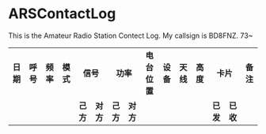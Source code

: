 # ARSContactLog
This is the Amateur Radio Station Contect Log. My callsign is BD8FNZ. 73~

<table style="width:100%;text-align:center;">
  <tr style="font-weight:bold;">
		<td>日期</td>
		<td>呼号</td>
    <td>频率</td>
    <td>模式</td>
    <td colspan="2">信号</td>
    <td colspan="2">功率</td>
    <td>电台位置</td>
    <td>设备</td>
    <td>天线</td>
    <td>高度</td>
    <td colspan="2">卡片</td>
    <td>备注</td>
	</tr>
	<tr style="font-weight:bold;">
    <td></td>
    <td></td>
    <td></td>
    <td></td>
    <td>己方</td>
    <td>对方</td>
    <td>己方</td>
    <td>对方</td>
    <td></td>
    <td></td>
    <td></td>
    <td></td>
    <td>已发</td>
    <td>已收</td>
		<td></td>
	</tr>
  <!-- tr>
    <td>2025.03.11</td>
    <td>BD8BTP</td>
    <td>439.450MHz</td>
    <td>FM</td>
    <td>59</td>
    <td>59</td>
    <td>5W</td>
    <td>25W</td>
    <td>东安湖</td>
    <td>即时通D9000</td>
    <td>钻石770车苗</td>
    <td>2M</td>
    <td>勾</td>
    <td>勾</td>
		<td>-</td>
	</tr>
  <tr>
    <td>2025.03.11</td>
    <td>BD8BTP</td>
    <td>439.450MHz</td>
    <td>FM</td>
    <td>59</td>
    <td>59</td>
    <td>5W</td>
    <td>25W</td>
    <td>东安湖</td>
    <td>即时通D9000</td>
    <td>钻石770车苗</td>
    <td>2M</td>
    <td>勾</td>
    <td>勾</td>
		<td>-</td>
  </tr -->
</table>
